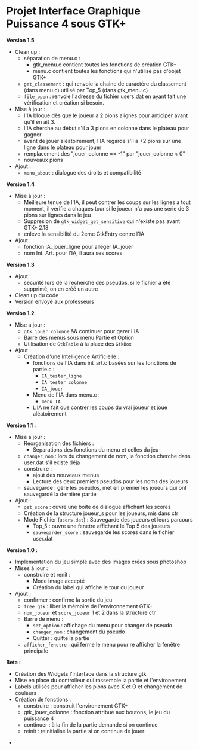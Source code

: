 Projet Interface Graphique Puissance 4 sous GTK+
===================
**Version 1.5**

- Clean up :
	- séparation de menu.c :
		- gtk_menu.c contient toutes les fonctions de création GTK+
		- menu.c contient toutes les fonctions qui n'utilise pas d'objet GTK+
	- `get_classement` : qui renvoie la chaine de caractère du classement (dans menu.c) utilisé par Top_5 (dans gtk_menu.c)
	- `file_open` : renvoie l'adresse du fichier users.dat en ayant fait une vérification et création si besoin.
- Mise à jour :
	- l'IA bloque dès que le joueur a 2 pions alignés pour anticiper avant qu'il en ait 3.
	- l'IA cherche au début s'il a 3 pions en colonne dans le plateau pour gagner
	- avant de jouer aléatoirement, l'IA regarde s'il a +2 pions sur une ligne dans le plateau pour jouer
	- remplacement des "jouer_colonne == -1" par "jouer_colonne < 0"
	- nouveaux pions
- Ajout :
	- `menu_about` : dialogue des droits et compatibilité

**Version 1.4**

- Mise à jour :
	- Meilleure tenue de l'IA, il peut contrer les coups sur les lignes a tout moment, il verifie a chaques tour si le joueur n'a pas une serie de 3 pions sur lignes dans le jeu
	- Suppresion de `gtk_widget_get_sensitive` qui n'existe pas avant GTK+ 2.18
	- enleve la sensibilité du 2eme GtkEntry contre l'IA
- Ajout :
	- fonction IA_jouer_ligne pour alleger IA_jouer
	- nom Int. Art. pour l'IA, il aura ses scores

**Version 1.3**

- Ajout :
	- securité lors de la recherche des pseudos, si le fichier a été supprimé, on en créé un autre
- Clean up du code
- Version envoyé aux professeurs

**Version 1.2**

- Mise a jour :
	- `gtk_jouer_colonne` && continuer pour gerer l'IA
	- Barre des menus sous menu Partie et Option
	- Utilisation de `GtkTable` à la place des `GtkBox`
- Ajout	:
	- Création d'une Intelligence Artificielle :
		- fonctions de l'IA dans int_art.c basées sur les fonctions de partie.c :
			- `IA_tester_ligne`
			- `IA_tester_colonne`
			- `IA_jouer`
		- Menu de l'IA dans menu.c :
			- `menu_IA`
		- L'IA  ne fait que contrer les  coups du vrai joueur et joue aléatoirement

**Version 1.1 :**

- Mise a jour :
	- Reorganisation des fichiers :
		- Separations des fonctions du menu et celles du jeu
	- `changer_nom` : lors du changement de nom, la fonction cherche dans user.dat s'il existe déja
	- construire :
		- ajout des nouveaux menus
		- Lecture des deux premiers pseudos pour les noms des joueurs
	- sauvegarde : gère les pseudos, met en premier les joueurs qui ont sauvegardé la dernière partie
- Ajout :
	- `get_score` : ouvre une boite de dialogue affichant les scores
	- Création de la structure joueur_s pour les joueurs, mis dans ctr
	- Mode Fichier (`users.dat`) : Sauvegarde des joueurs et leurs parcours
		- Top_5 : ouvre une fenetre affichant le Top 5 des joueurs
		- `sauvegarder_score` : sauvegarde les scores dans le fichier user.dat

**Version 1.0 :**

- Implementation du jeu simple avec des Images crées sous photoshop
- Mises à jour :
	- construire et renit :
		- Mode image accepté
		- Création du label qui affiche le tour du joueur
- Ajout ;
	- confirmer : confirme la sortie du jeu
	- `free_gtk` : liber la mémoire de l'environnement GTK+
	- `nom_joueur` et `score_joueur` 1 et 2 dans la structure ctr
	- Barre de menu :
		- `set_option` : affichage du menu pour changer de pseudo
		- `changer_nom` : changement du pseudo
		- Quitter : quitte la partie
	- `afficher_fenetre` : qui ferme le menu pour re afficher la fenêtre principale

**Beta :**

- Création des Widgets l'interface dans la structure gtk
- Mise en place du controlleur qui rassemble la partie et l'environement
- Labels utilisés pour afficher les pions avec X et O et changement de couleurs
- Création de fonctions :
	- construire  : construit l'environement GTK+
	- gtk_jouer_colonne : fonction attribué aux boutons, le jeu du puissance 4
	- continuer : à la fin de la partie demande si on continue
	- reinit : reinitialise la partie si on continue de jouer
*

